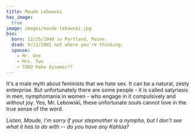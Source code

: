 ```yaml
---
title: Maude Lebowski
has_image:
  true
image: images/maude-lebowski.jpg
bio:
  born: 12/25/1949 in Portland, Maine.
  died: 9/11/2001 not where you're thinking.
  spouse:
    - Mr. One
    - Mrs. Two
    - TODO Make dynamic??
---
```


It's a male myth about feminists that we hate sex. It can be a natural, zesty enterprise. But unfortunately there are some people - it is called satyriasis in men, nymphomania in women - who engage in it compulsively and without joy. Yes, Mr. Lebowski, these unfortunate souls cannot love in the true sense of the word.

*Listen, Maude, I'm sorry if your stepmother is a nympho, but I don't see what it has to do with -- do you have any Kahlúa?*
